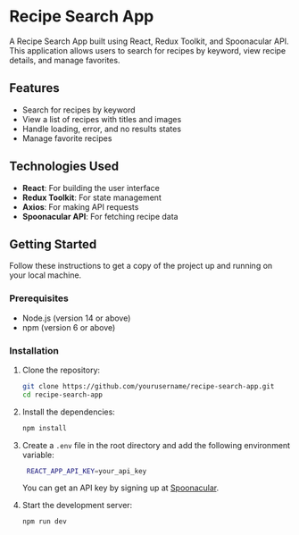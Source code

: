 # Recipe Search App

A Recipe Search App built using React, Redux Toolkit, and Spoonacular API. This application allows users to search for recipes by keyword, view recipe details, and manage favorites.

## Features

- Search for recipes by keyword
- View a list of recipes with titles and images
- Handle loading, error, and no results states
- Manage favorite recipes

## Technologies Used

- **React**: For building the user interface
- **Redux Toolkit**: For state management
- **Axios**: For making API requests
- **Spoonacular API**: For fetching recipe data

## Getting Started

Follow these instructions to get a copy of the project up and running on your local machine.

### Prerequisites

- Node.js (version 14 or above)
- npm (version 6 or above)

### Installation

1. Clone the repository:

   ```bash
   git clone https://github.com/yourusername/recipe-search-app.git
   cd recipe-search-app

2. Install the dependencies:

   ```bash
   npm install

3. Create a `.env` file in the root directory and add the following environment variable:

   ```bash
    REACT_APP_API_KEY=your_api_key
    ```
    You can get an API key by signing up at [Spoonacular](https://spoonacular.com/food-api).

4. Start the development server:

   ```bash
   npm run dev


